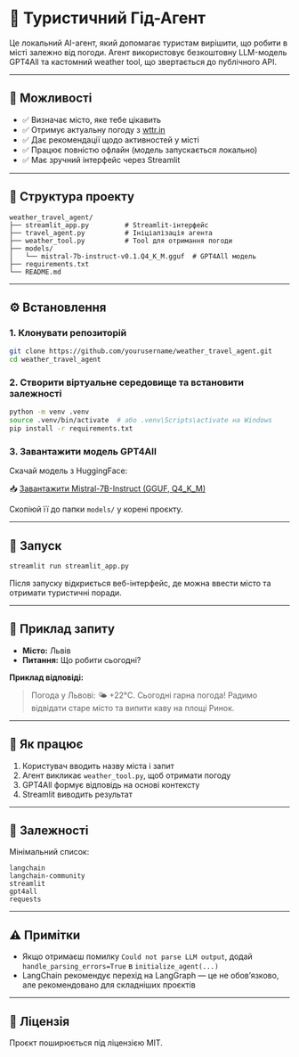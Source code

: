 # 🧳 Туристичний Гід-Агент

Це локальний AI-агент, який допомагає туристам вирішити, що робити в місті залежно від погоди. Агент використовує безкоштовну LLM-модель GPT4All та кастомний weather tool, що звертається до публічного API.

---

## 🔧 Можливості

- ✅ Визначає місто, яке тебе цікавить
- ✅ Отримує актуальну погоду з [wttr.in](https://wttr.in/)
- ✅ Дає рекомендації щодо активностей у місті
- ✅ Працює повністю офлайн (модель запускається локально)
- ✅ Має зручний інтерфейс через Streamlit

---

## 📁 Структура проекту

```
weather_travel_agent/
├── streamlit_app.py         # Streamlit-інтерфейс
├── travel_agent.py          # Ініціалізація агента
├── weather_tool.py          # Tool для отримання погоди
├── models/
│   └── mistral-7b-instruct-v0.1.Q4_K_M.gguf  # GPT4All модель
├── requirements.txt
└── README.md
```

---

## ⚙️ Встановлення

### 1. Клонувати репозиторій

```bash
git clone https://github.com/yourusername/weather_travel_agent.git
cd weather_travel_agent
```

### 2. Створити віртуальне середовище та встановити залежності

```bash
python -m venv .venv
source .venv/bin/activate  # або .venv\Scripts\activate на Windows
pip install -r requirements.txt
```

### 3. Завантажити модель GPT4All

Скачай модель з HuggingFace:

📥 [Завантажити Mistral-7B-Instruct (GGUF, Q4_K_M)](https://huggingface.co/TheBloke/Mistral-7B-Instruct-v0.1-GGUF/resolve/main/mistral-7b-instruct-v0.1.Q4_K_M.gguf)

Скопіюй її до папки `models/` у корені проєкту.

---

## 🚀 Запуск

```bash
streamlit run streamlit_app.py
```

Після запуску відкриється веб-інтерфейс, де можна ввести місто та отримати туристичні поради.

---

## 🧠 Приклад запиту

- **Місто:** Львів
- **Питання:** Що робити сьогодні?

**Приклад відповіді:**

> Погода у Львові: 🌤 +22°C. Сьогодні гарна погода! Радимо відвідати старе місто та випити каву на площі Ринок.

---

## 🧩 Як працює

1. Користувач вводить назву міста і запит
2. Агент викликає `weather_tool.py`, щоб отримати погоду
3. GPT4All формує відповідь на основі контексту
4. Streamlit виводить результат

---

## 📝 Залежності

Мінімальний список:
```text
langchain
langchain-community
streamlit
gpt4all
requests
```

---

## ⚠️ Примітки

- Якщо отримаєш помилку `Could not parse LLM output`, додай `handle_parsing_errors=True` в `initialize_agent(...)`
- LangChain рекомендує перехід на LangGraph — це не обов’язково, але рекомендовано для складніших проєктів

---

## 📜 Ліцензія

Проєкт поширюється під ліцензією MIT.
